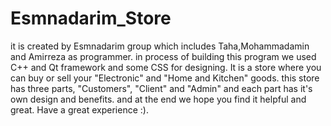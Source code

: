 # Esmnadarim_Store
it is created by Esmnadarim group which includes Taha,Mohammadamin and Amirreza as programmer. in process of building this program we used C++ and Qt framework and some CSS for designing. It is a store where you can buy or sell your "Electronic" and "Home and Kitchen" goods. this store has three parts, "Customers", "Client" and "Admin" and each part has it's own design and benefits. 
and at the end we hope you find it helpful and great. 
Have a great experience :).



